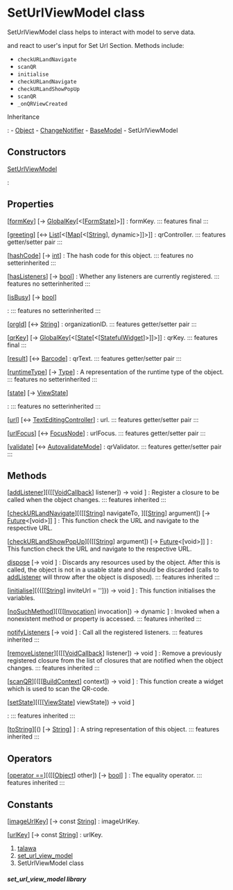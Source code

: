 
<div>

# SetUrlViewModel class

</div>


SetUrlViewModel class helps to interact with model to serve data.

and react to user\'s input for Set Url Section. Methods include:

-   `checkURLandNavigate`
-   `scanQR`
-   `initialise`
-   `checkURLandNavigate`
-   `checkURLandShowPopUp`
-   `scanQR`
-   `_onQRViewCreated`




Inheritance

:   -   [Object](https://api.flutter.dev/flutter/dart-core/Object-class.html)
    -   [ChangeNotifier](https://api.flutter.dev/flutter/foundation/ChangeNotifier-class.html)
    -   [BaseModel](../view_model_base_view_model/BaseModel-class.html)
    -   SetUrlViewModel



## Constructors

[SetUrlViewModel](../view_model_pre_auth_view_models_set_url_view_model/SetUrlViewModel/SetUrlViewModel.html)

:   



## Properties

[[formKey](../view_model_pre_auth_view_models_set_url_view_model/SetUrlViewModel/formKey.html)] [→ [GlobalKey](https://api.flutter.dev/flutter/widgets/GlobalKey-class.html)[\<[[FormState](https://api.flutter.dev/flutter/widgets/FormState-class.html)]\>]]
:   formKey.
    ::: features
    final
    :::

[[greeting](../view_model_pre_auth_view_models_set_url_view_model/SetUrlViewModel/greeting.html)] [↔ [List](https://api.flutter.dev/flutter/dart-core/List-class.html)[\<[[Map](https://api.flutter.dev/flutter/dart-core/Map-class.html)[\<[[String](https://api.flutter.dev/flutter/dart-core/String-class.html)], dynamic\>]]\>]]
:   qrController.
    ::: features
    getter/setter pair
    :::

[[hashCode](https://api.flutter.dev/flutter/dart-core/Object/hashCode.html)] [→ [int](https://api.flutter.dev/flutter/dart-core/int-class.html)]
:   The hash code for this object.
    ::: features
    no setterinherited
    :::

[[hasListeners](https://api.flutter.dev/flutter/foundation/ChangeNotifier/hasListeners.html)] [→ [bool](https://api.flutter.dev/flutter/dart-core/bool-class.html)]
:   Whether any listeners are currently registered.
    ::: features
    no setterinherited
    :::

[[isBusy](../view_model_base_view_model/BaseModel/isBusy.html)] [→ [bool](https://api.flutter.dev/flutter/dart-core/bool-class.html)]

:   ::: features
    no setterinherited
    :::

[[orgId](../view_model_pre_auth_view_models_set_url_view_model/SetUrlViewModel/orgId.html)] [↔ [String](https://api.flutter.dev/flutter/dart-core/String-class.html)]
:   organizationID.
    ::: features
    getter/setter pair
    :::

[[qrKey](../view_model_pre_auth_view_models_set_url_view_model/SetUrlViewModel/qrKey.html)] [→ [GlobalKey](https://api.flutter.dev/flutter/widgets/GlobalKey-class.html)[\<[[State](https://api.flutter.dev/flutter/widgets/State-class.html)[\<[[StatefulWidget](https://api.flutter.dev/flutter/widgets/StatefulWidget-class.html)]\>]]\>]]
:   qrKey.
    ::: features
    final
    :::

[[result](../view_model_pre_auth_view_models_set_url_view_model/SetUrlViewModel/result.html)] [↔ [Barcode](https://pub.dev/documentation/qr_code_scanner_plus/2.0.9+1/qr_code_scanner_plus/Barcode-class.html)]
:   qrText.
    ::: features
    getter/setter pair
    :::

[[runtimeType](https://api.flutter.dev/flutter/dart-core/Object/runtimeType.html)] [→ [Type](https://api.flutter.dev/flutter/dart-core/Type-class.html)]
:   A representation of the runtime type of the object.
    ::: features
    no setterinherited
    :::

[[state](../view_model_base_view_model/BaseModel/state.html)] [→ [ViewState](../enums_enums/ViewState.html)]

:   ::: features
    no setterinherited
    :::

[[url](../view_model_pre_auth_view_models_set_url_view_model/SetUrlViewModel/url.html)] [↔ [TextEditingController](https://api.flutter.dev/flutter/widgets/TextEditingController-class.html)]
:   url.
    ::: features
    getter/setter pair
    :::

[[urlFocus](../view_model_pre_auth_view_models_set_url_view_model/SetUrlViewModel/urlFocus.html)] [↔ [FocusNode](https://api.flutter.dev/flutter/widgets/FocusNode-class.html)]
:   urlFocus.
    ::: features
    getter/setter pair
    :::

[[validate](../view_model_pre_auth_view_models_set_url_view_model/SetUrlViewModel/validate.html)] [↔ [AutovalidateMode](https://api.flutter.dev/flutter/widgets/AutovalidateMode.html)]
:   qrValidator.
    ::: features
    getter/setter pair
    :::



## Methods

[[addListener](https://api.flutter.dev/flutter/foundation/ChangeNotifier/addListener.html)][([[[VoidCallback](https://api.flutter.dev/flutter/dart-ui/VoidCallback.html)] listener]) → void ]
:   Register a closure to be called when the object changes.
    ::: features
    inherited
    :::

[[checkURLandNavigate](../view_model_pre_auth_view_models_set_url_view_model/SetUrlViewModel/checkURLandNavigate.html)][([[[String](https://api.flutter.dev/flutter/dart-core/String-class.html)] navigateTo, ][[[String](https://api.flutter.dev/flutter/dart-core/String-class.html)] argument]) [→ [Future](https://api.flutter.dev/flutter/dart-core/Future-class.html)\<[void\>]] ]
:   This function check the URL and navigate to the respective URL.

[[checkURLandShowPopUp](../view_model_pre_auth_view_models_set_url_view_model/SetUrlViewModel/checkURLandShowPopUp.html)][([[[String](https://api.flutter.dev/flutter/dart-core/String-class.html)] argument]) [→ [Future](https://api.flutter.dev/flutter/dart-core/Future-class.html)\<[void\>]] ]
:   This function check the URL and navigate to the respective URL.

[dispose](https://api.flutter.dev/flutter/foundation/ChangeNotifier/dispose.html) [→ void ]
:   Discards any resources used by the object. After this is called, the
    object is not in a usable state and should be discarded (calls to
    [addListener](https://api.flutter.dev/flutter/foundation/ChangeNotifier/addListener.html)
    will throw after the object is disposed).
    ::: features
    inherited
    :::

[[initialise](../view_model_pre_auth_view_models_set_url_view_model/SetUrlViewModel/initialise.html)][({[[[String](https://api.flutter.dev/flutter/dart-core/String-class.html)] inviteUrl = \'\']}) → void ]
:   This function initialises the variables.

[[noSuchMethod](https://api.flutter.dev/flutter/dart-core/Object/noSuchMethod.html)][([[[Invocation](https://api.flutter.dev/flutter/dart-core/Invocation-class.html)] invocation]) → dynamic ]
:   Invoked when a nonexistent method or property is accessed.
    ::: features
    inherited
    :::

[notifyListeners](https://api.flutter.dev/flutter/foundation/ChangeNotifier/notifyListeners.html) [→ void ]
:   Call all the registered listeners.
    ::: features
    inherited
    :::

[[removeListener](https://api.flutter.dev/flutter/foundation/ChangeNotifier/removeListener.html)][([[[VoidCallback](https://api.flutter.dev/flutter/dart-ui/VoidCallback.html)] listener]) → void ]
:   Remove a previously registered closure from the list of closures
    that are notified when the object changes.
    ::: features
    inherited
    :::

[[scanQR](../view_model_pre_auth_view_models_set_url_view_model/SetUrlViewModel/scanQR.html)][([[[BuildContext](https://api.flutter.dev/flutter/widgets/BuildContext-class.html)] context]) → void ]
:   This function create a widget which is used to scan the QR-code.

[[setState](../view_model_base_view_model/BaseModel/setState.html)][([[[ViewState](../enums_enums/ViewState.html)] viewState]) → void ]

:   ::: features
    inherited
    :::

[[toString](https://api.flutter.dev/flutter/dart-core/Object/toString.html)][() [→ [String](https://api.flutter.dev/flutter/dart-core/String-class.html)] ]
:   A string representation of this object.
    ::: features
    inherited
    :::



## Operators

[[operator ==](https://api.flutter.dev/flutter/dart-core/Object/operator_equals.html)][([[[Object](https://api.flutter.dev/flutter/dart-core/Object-class.html)] other]) [→ [bool](https://api.flutter.dev/flutter/dart-core/bool-class.html)] ]
:   The equality operator.
    ::: features
    inherited
    :::



## Constants

[[imageUrlKey](../view_model_pre_auth_view_models_set_url_view_model/SetUrlViewModel/imageUrlKey-constant.html)] [→ const [String](https://api.flutter.dev/flutter/dart-core/String-class.html)]
:   imageUrlKey.

[[urlKey](../view_model_pre_auth_view_models_set_url_view_model/SetUrlViewModel/urlKey-constant.html)] [→ const [String](https://api.flutter.dev/flutter/dart-core/String-class.html)]
:   urlKey.







1.  [talawa](../index.html)
2.  [set_url_view_model](../view_model_pre_auth_view_models_set_url_view_model/)
3.  SetUrlViewModel class

##### set_url_view_model library







